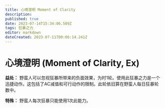 ```yaml
---
title: 心境澄明 Moment of Clarity
description: 
published: true
date: 2023-07-14T15:34:06.509Z
tags: 狂暴之力
editor: markdown
dateCreated: 2023-07-11T00:06:14.241Z
---
```


# 心境澄明 (Moment of Clarity, Ex)

**益处：** 野蛮人可以忽视狂暴所带来的负面效果，为时1轮。使用此狂暴之力是一个迅捷动作。这包括了AC减值和可行动作的限制。此轮依旧算在野蛮人每日狂暴轮数中。

**特殊：** 野蛮人每次狂暴只能使用1次此能力。
